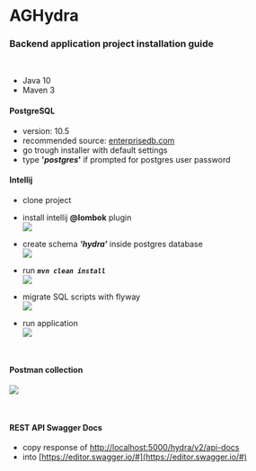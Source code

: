 # AGHydra
### Backend application project installation guide
<br>

* Java 10
* Maven 3

#### PostgreSQL 
 * version: 10.5
 * recommended source: [enterprisedb.com](https://www.enterprisedb.com/downloads/postgres-postgresql-downloads)
 * go trough installer with default settings
 * type **'_postgres_'** if prompted for postgres user password
 
#### Intellij
 * clone project
 
 
 * install intellij **@lombok** plugin<br>
 ![](https://user-images.githubusercontent.com/23015353/48921646-6f584000-eea1-11e8-8645-6b695aa4f300.png)
 
 
 * create schema _**'hydra'**_ inside postgres database<br>
 ![](https://user-images.githubusercontent.com/23015353/48921762-3cfb1280-eea2-11e8-8ad8-4596adfef8ae.png)
 
 
 * run **_`mvn clean install`_**<br>
 ![](https://user-images.githubusercontent.com/23015353/48921818-aed35c00-eea2-11e8-98bc-382936fae91b.png)
 
 
 * migrate SQL scripts with flyway<br>
 ![](https://user-images.githubusercontent.com/23015353/48921945-8435d300-eea3-11e8-962e-c145082fd7eb.png)
 
 
 * run application<br>
 ![](https://user-images.githubusercontent.com/23015353/48922087-7b91cc80-eea4-11e8-97bb-f215984309c4.png)
 
 
<br>

 #### Postman collection
 ![](https://user-images.githubusercontent.com/23015353/48922407-cb719300-eea6-11e8-98b9-4c9da10a3afa.png)
 
 <br>
 
 #### REST API Swagger Docs
 * copy response of [http://localhost:5000/hydra/v2/api-docs](http://localhost:5000/hydra/v2/api-docs)
 * into [https://editor.swagger.io/#](https://editor.swagger.io/#)
 
 
 
